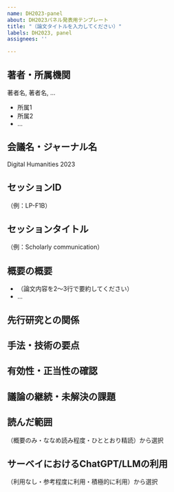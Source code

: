 ```yaml
---
name: DH2023-panel
about: DH2023パネル発表用テンプレート
title: "（論文タイトルを入力してください）"
labels: DH2023, panel
assignees: ''

---
```

 
## 著者・所属機関
著者名, 著者名, ...
- 所属1
- 所属2
- ...

## 会議名・ジャーナル名  
Digital Humanities 2023
## セッションID
（例：LP-F1B）
## セッションタイトル
（例：Scholarly communication）

## 概要の概要
- （論文内容を2〜3行で要約してください）
- ...
## 先行研究との関係

## 手法・技術の要点

## 有効性・正当性の確認

## 議論の継続・未解決の課題

## 読んだ範囲
（概要のみ・ななめ読み程度・ひととおり精読）から選択
## サーベイにおけるChatGPT/LLMの利用
（利用なし・参考程度に利用・積極的に利用）から選択
